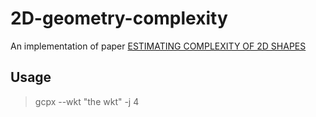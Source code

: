 # 2D-geometry-complexity
An implementation of paper [ESTIMATING COMPLEXITY OF 2D SHAPES](https://ieeexplore.ieee.org/abstract/document/4014089)

## Usage
> gcpx --wkt "the wkt" -j 4
